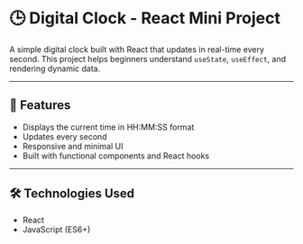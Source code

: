 # 🕒 Digital Clock - React Mini Project

A simple digital clock built with React that updates in real-time every second. This project helps beginners understand `useState`, `useEffect`, and rendering dynamic data.

---

## 🚀 Features

- Displays the current time in HH:MM:SS format
- Updates every second
- Responsive and minimal UI
- Built with functional components and React hooks

---

## 🛠️ Technologies Used

- React
- JavaScript (ES6+)